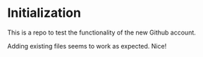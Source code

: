# Initialization
This is a repo to test the functionality of the new Github account. 

Adding existing files seems to work as expected. Nice!
